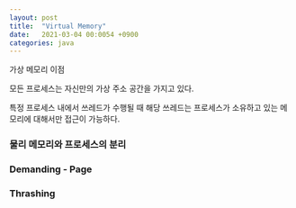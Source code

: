 ```yaml
---
layout: post
title:  "Virtual Memory"
date:   2021-03-04 00:0054 +0900
categories: java
---
```


가상 메모리 이점

모든 프로세스는 자신만의 가상 주소 공간을 가지고 있다.

특정 프로세스 내에서 쓰레드가 수행될 때 해당 쓰레드는 프로세스가 소유하고 있는 메모리에 대해서만 접근이 가능하다.

### 물리 메모리와 프로세스의 분리

### Demanding - Page

### Thrashing

